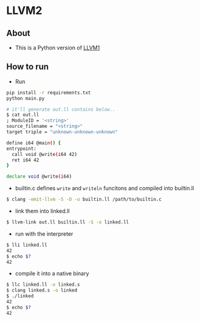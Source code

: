 # LLVM2

## About

* This is a Python version of [LLVM1](https://github.com/sokoide/llvm1)

## How to run

* Run
```sh
pip install -r requirements.txt
python main.py

# it'll generate out.ll contains below..
$ cat out.ll
; ModuleID = '<string>'
source_filename = "<string>"
target triple = "unknown-unknown-unknown"

define i64 @main() {
entrypoint:
  call void @write(i64 42)
  ret i64 42
}

declare void @write(i64)
```

* builtin.c defines `write` and `writeln` funcitons and compiled into builtin.ll

```sh
$ clang -emit-llvm -S -O -o builtin.ll /path/to/builtin.c
```

* link them into linked.ll

```sh
$ llvm-link out.ll builtin.ll -S -o linked.ll
```

* run with the interpreter

```sh
$ lli linked.ll
42
$ echo $?
42
```

* compile it into a native binary

```sh
$ llc linked.ll -o linked.s
$ clang linked.s -o linked
$ ./linked
42
$ echo $?
42
```


